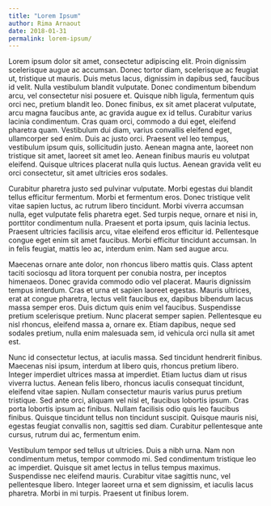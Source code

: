 ```yaml
---
title: "Lorem Ipsum"
author: Rima Arnaout
date: 2018-01-31
permalink: lorem-ipsum/
---
```


Lorem ipsum dolor sit amet, consectetur adipiscing elit. Proin dignissim scelerisque augue ac accumsan. Donec tortor diam, scelerisque ac feugiat ut, tristique ut mauris. Duis metus lacus, dignissim in dapibus sed, faucibus id velit. Nulla vestibulum blandit vulputate. Donec condimentum bibendum arcu, vel consectetur nisi posuere et. Quisque nibh ligula, fermentum quis orci nec, pretium blandit leo. Donec finibus, ex sit amet placerat vulputate, arcu magna faucibus ante, ac gravida augue ex id tellus. Curabitur varius lacinia condimentum. Cras quam orci, commodo a dui eget, eleifend pharetra quam. Vestibulum dui diam, varius convallis eleifend eget, ullamcorper sed enim. Duis ac justo orci. Praesent vel leo tempus, vestibulum ipsum quis, sollicitudin justo. Aenean magna ante, laoreet non tristique sit amet, laoreet sit amet leo. Aenean finibus mauris eu volutpat eleifend. Quisque ultrices placerat nulla quis luctus. Aenean gravida velit eu orci consectetur, sit amet ultricies eros sodales.

Curabitur pharetra justo sed pulvinar vulputate. Morbi egestas dui blandit tellus efficitur fermentum. Morbi et fermentum eros. Donec tristique velit vitae sapien luctus, ac rutrum libero tincidunt. Morbi viverra accumsan nulla, eget vulputate felis pharetra eget. Sed turpis neque, ornare et nisi in, porttitor condimentum nulla. Praesent et porta ipsum, quis lacinia lectus. Praesent ultricies facilisis arcu, vitae eleifend eros efficitur id. Pellentesque congue eget enim sit amet faucibus. Morbi efficitur tincidunt accumsan. In in felis feugiat, mattis leo ac, interdum enim. Nam sed augue arcu.

Maecenas ornare ante dolor, non rhoncus libero mattis quis. Class aptent taciti sociosqu ad litora torquent per conubia nostra, per inceptos himenaeos. Donec gravida commodo odio vel placerat. Mauris dignissim tempus interdum. Cras et urna et sapien laoreet egestas. Mauris ultrices, erat at congue pharetra, lectus velit faucibus ex, dapibus bibendum lacus massa semper eros. Duis dictum quis enim vel faucibus. Suspendisse pretium scelerisque pretium. Nunc placerat semper sapien. Pellentesque eu nisl rhoncus, eleifend massa a, ornare ex. Etiam dapibus, neque sed sodales pretium, nulla enim malesuada sem, id vehicula orci nulla sit amet est.

Nunc id consectetur lectus, at iaculis massa. Sed tincidunt hendrerit finibus. Maecenas nisi ipsum, interdum at libero quis, rhoncus pretium libero. Integer imperdiet ultrices massa at imperdiet. Etiam luctus diam ut risus viverra luctus. Aenean felis libero, rhoncus iaculis consequat tincidunt, eleifend vitae sapien. Nullam consectetur mauris varius purus pretium tristique. Sed ante orci, aliquam vel nisl et, faucibus lobortis ipsum. Cras porta lobortis ipsum ac finibus. Nullam facilisis odio quis leo faucibus finibus. Quisque tincidunt tellus non tincidunt suscipit. Quisque mauris nisi, egestas feugiat convallis non, sagittis sed diam. Curabitur pellentesque ante cursus, rutrum dui ac, fermentum enim.

Vestibulum tempor sed tellus ut ultricies. Duis a nibh urna. Nam non condimentum metus, tempor commodo mi. Sed condimentum tristique leo ac imperdiet. Quisque sit amet lectus in tellus tempus maximus. Suspendisse nec eleifend mauris. Curabitur vitae sagittis nunc, vel pellentesque libero. Integer laoreet urna et sem dignissim, et iaculis lacus pharetra. Morbi in mi turpis. Praesent ut finibus lorem. 
